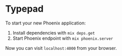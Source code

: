 # Typepad

To start your new Phoenix application:

1. Install dependencies with `mix deps.get`
2. Start Phoenix endpoint with `mix phoenix.server`

Now you can visit `localhost:4000` from your browser.
